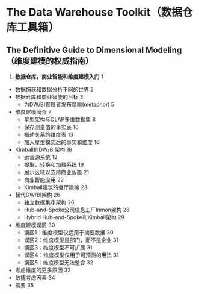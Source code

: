 
# The Data Warehouse Toolkit（数据仓库工具箱）
## The Definitive Guide to Dimensional Modeling（维度建模的权威指南）

 1. **数据仓库，商业智能和维度建模入门**	1
- 数据捕获和数据分析不同的世界				2
- 数据仓库和商业智能的目标						3
  - 为DW/BI管理者发布隐喻(metaphor)		5
- 维度建模简介												7
  - 星型架构与OLAP多维数据集					8
  - 保存测量值的事实表								10
  - 描述关系的维度表									13
  - 加入星型模式后的事实和维度					16
- Kimball的DW/BI架构									18
  - 运营源系统												18
  - 提取，转换和加载系统							19
  - 展示区域以支持商业智能							21
  - 商业智能应用											22
  - Kimball建筑的餐厅隐喻							23
- 替代DW/BI架构											26
  - 独立数据集市架构									26
  - Hub-and-Spoke公司信息工厂Inmon架构	28
  - Hybrid Hub-and-Spoke和Kimball架构		29
- 维度建模误区												30
  - 误区1：维度模型仅适用于摘要数据		30
  - 误区2：维度模型是部门，而不是企业	31
  - 误区3：维度模型不可扩展						31
  - 误区4：维度模型仅用于可预测的用法	31
  - 误区5：维度模型无法整合						32
- 考虑维度的更多原因									32
- 敏捷考虑因素												34
- 摘要																35

<!--stackedit_data:
eyJoaXN0b3J5IjpbLTE5ODE0NTE5NzIsLTY3OTI1MTYyLDIwND
E4ODQxOTIsMTgwNTg4NjY5MywzMDYwODQ2NzcsNDE2MDYyODY0
XX0=
-->
